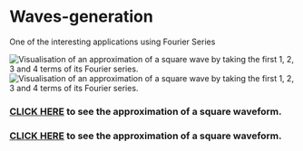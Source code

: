 # Waves-generation
One of the interesting applications using Fourier Series

![Visualisation of an approximation of a square wave by taking the first 1, 2, 3 and 4 terms of its Fourier series.](https://upload.wikimedia.org/wikipedia/commons/1/1a/Fourier_series_square_wave_circles_animation.gif)
![Visualisation of an approximation of a square wave by taking the first 1, 2, 3 and 4 terms of its Fourier series.](https://upload.wikimedia.org/wikipedia/commons/7/7e/Fourier_series_sawtooth_wave_circles_animation.gif)

### [CLICK HERE](https://editor.p5js.org/sankethire98@gmail.com/full/rym92Jzx4) to see the approximation of a square waveform.
### [CLICK HERE](https://editor.p5js.org/sankethire98@gmail.com/full/ByUvUTdg4) to see the approximation of a square waveform.
